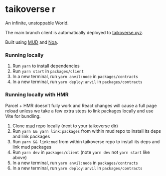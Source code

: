 # taikoverse r

An infinite, unstoppable World.

The main branch client is automatically deployed to [taikoverse.xyz](https://taikoverse.xyz).

Built using [MUD](https://github.com/latticexyz/mud) and [Noa](https://github.com/fenomas/noa).

### Running locally

1. Run `yarn` to install dependencies
2. Run `yarn start` in `packages/client`
3. In a new terminal, run `yarn anvil:node` in `packages/contracts`
4. In a new terminal, run `yarn deploy:anvil` in `packages/contracts`

### Running locally with HMR

Parcel + HMR doesn't fully work and React changes will cause a full page reload unless we take a few extra steps to link packages locally and use Vite for bundling.

1. Clone [mud](https://github.com/latticexyz/mud) repo locally (next to your taikoverse dir)
2. Run `yarn && yarn link:packages` from within mud repo to install its deps and link packages
3. Run `yarn && link:mud` from within taikoverse repo to install its deps and link mud packages
4. Run `yarn dev` in `packages/client` (note `yarn dev` not `yarn start` like above)
5. In a new terminal, run `yarn anvil:node` in `packages/contracts`
6. In a new terminal, run `yarn deploy:anvil` in `packages/contracts`
